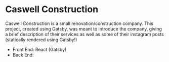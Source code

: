 <h1>Caswell Construction</h1>

Caswell Construction is a small renovation/construction company. This project, created using Gatsby, was meant to introduce the company, giving a brief description of their services as well as some of their instagram posts (statically rendered using Gatsby!)

<ul>
<li>Front End: React (Gatsby)</li>
<li>Back End: </li>
</ul>
